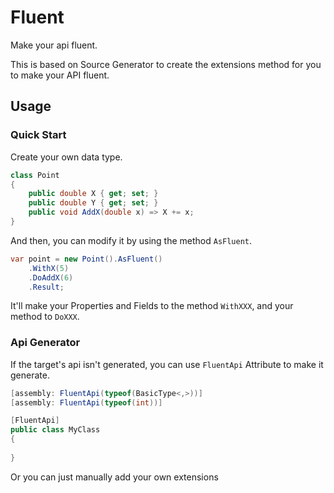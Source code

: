 ﻿# Fluent

Make your api fluent.

This is based on Source Generator to create the extensions method for you to make your API fluent.

## Usage
### Quick Start
Create your own data type.
```c#
class Point
{
    public double X { get; set; }
    public double Y { get; set; }
    public void AddX(double x) => X += x;
}
```
And then, you can modify it by using the method `AsFluent`.
```c#
var point = new Point().AsFluent()
    .WithX(5)
    .DoAddX(6)
    .Result;
```
It'll make your Properties and Fields to the method `WithXXX`, and your method to `DoXXX`.
### Api Generator
If the target's api isn't generated, you can use `FluentApi` Attribute to make it generate.
```c#
[assembly: FluentApi(typeof(BasicType<,>))]
[assembly: FluentApi(typeof(int))]

[FluentApi]
public class MyClass
{
    
}
```
Or you can just manually add your own extensions